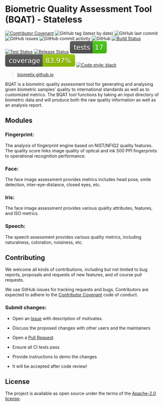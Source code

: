 Biometric Quality Assessment Tool (BQAT) - Stateless
==============================================

[![Contributor Covenant](https://img.shields.io/badge/Contributor%20Covenant-2.1-4baaaa.svg)](code_of_conduct.md)
<img alt="GitHub tag (latest by date)" src="https://img.shields.io/github/v/tag/biometix/bqat-stateless">
<img alt="GitHub last commit" src="https://img.shields.io/github/last-commit/biometix/bqat-stateless">
<img alt="GitHub issues" src="https://img.shields.io/github/issues-raw/biometix/bqat-stateless">
<img alt="GitHub commit activity" src="https://img.shields.io/github/commit-activity/m/biometix/bqat-stateless">
<img alt="GitHub" src="https://img.shields.io/github/license/biometix/bqat-stateless">
[![Build Status](https://github.com/Biometix/bqat-stateless/actions/workflows/build.yml/badge.svg)](https://github.com/Biometix/bqat-stateless/actions/workflows/build.yml)
[![Test Status](https://github.com/Biometix/bqat-stateless/actions/workflows/test.yml/badge.svg)](https://github.com/Biometix/bqat-stateless/actions/workflows/test.yml)
[![Release Status](https://github.com/Biometix/bqat-stateless/actions/workflows/release.yml/badge.svg)](https://github.com/Biometix/bqat-stateless/actions/workflows/release.yml)
[![Tests Status](./reports/junit/tests-badge.svg?dummy=8585744)](https://htmlpreview.github.io/?https://github.com/Biometix/bqat-stateless/blob/main/reports/junit/report.html)
[![Coverage Status](./reports/coverage/coverage-badge.svg?dummy=8585744)](https://htmlpreview.github.io/?https://github.com/Biometix/bqat-stateless/blob/main/reports/coverage/index.html)
[![Code style: black](https://img.shields.io/badge/code%20style-black-000000.svg)](https://github.com/psf/black)

> [biometix.github.io](https://biometix.github.io/)

BQAT is a biometric quality assessment tool for generating and analysing given biometric samples’ quality to international standards as well as to customized metrics. The BQAT tool functions by taking an input directory of biometric data and will produce both the raw quality information as well as an analysis report.

## __Modules__

### Fingerprint:

The analysis of fingerprint engine based on NIST/NFIQ2 quality features. The quality score links image quality of optical and ink 500 PPI fingerprints to operational recognition performance.

### Face:

The face image assessment provides metrics includes head pose, smile detection, inter-eye-distance, closed eyes, etc.

### Iris:

The face image assessment provides various quality attributes, features, and ISO metrics.

### Speech:

The speech assessment provides various quality metrics, including naturalness, coloration, noisiness, etc.

## __Contributing__

We welcome all kinds of contributions, including but not limited to bug reports, proposals and requests of new features, and of course pull requests.

We use GitHub issues for tracking requests and bugs. Contributors are expected to adhere to the [Contributor Covenant](http://contributor-covenant.org) code of conduct.

### Submit changes:

- Open an [Issue](https://github.com/Biometix/bqat-stateless/issues) with description of motivates.

- Discuss the proposed changes with other users and the maintainers

- Open a [Pull Request](https://github.com/Biometix/bqat-stateless/pulls)

- Ensure all CI tests pass

- Provide instructions to demo the changes

- It will be accepted after code review!

## __License__

The project is available as open source under the terms of the [Apache-2.0 license](https://www.apache.org/licenses/LICENSE-2.0.html).
